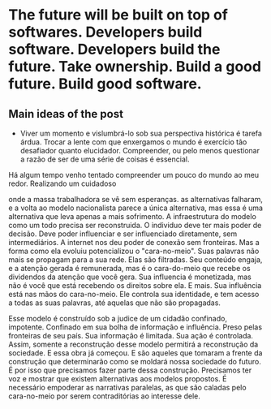 # The future will be built on top of softwares. Developers build software. Developers build the future. Take ownership. Build a good future. Build good software.

## Main ideas of the post
- Viver um momento e vislumbrá-lo sob sua perspectiva histórica é tarefa árdua. Trocar a lente com que enxergamos o mundo é exercício tão desafiador quanto elucidador. Compreender, ou pelo menos questionar a razão de ser de uma série de coisas é essencial. 

Há algum tempo venho tentado compreender um pouco do mundo ao meu redor. Realizando um cuidadoso

 onde a massa trabalhadora se vê sem esperanças. as alternativas falharam, e a volta ao modelo nacionalista parece a única alternativa, mas essa é uma alternativa que leva apenas a mais sofrimento. A infraestrutura do modelo como um todo precisa ser reconstruida. O individuo deve ter mais poder de decisão. Deve poder influenciar e ser influenciado diretamente, sem intermediários. 
A internet nos deu poder de conexão sem fronteiras. Mas a forma como ela evoluiu potencializou o "cara-no-meio". Suas palavras não mais se propagam para a sua rede. Elas são filtradas. Seu conteúdo engaja, e a atenção gerada é remunerada, mas é o cara-do-meio que recebe os dividendos da atenção que você gera. Sua influencia é monetizada, mas não é você que está recebendo os direitos sobre ela. E mais. Sua influência está nas mãos do cara-no-meio. Ele controla sua identidade, e tem acesso a todas as suas palavras, até aquelas que não são propagadas.

Esse modelo é construído sob a judice de um cidadão confinado, impotente. Confinado em sua bolha de informação e influência. Preso pelas fronteiras de seu país. Sua informação é limitada. Sua ação é controlada. Assim, somente a reconstrução desse modelo permitirá a reconstrução da sociedade. E essa obra já começou. E são aqueles que tomaram a frente da construção que determinarão como se moldará nossa sociedade do futuro. É por isso que precisamos fazer parte dessa construção. Precisamos ter voz e mostrar que existem alternativas aos modelos propostos. É necessário empoderar as narrativas paralelas, as que são caladas pelo cara-no-meio por serem contraditórias ao interesse dele. 